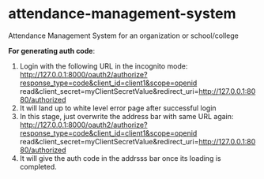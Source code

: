 # attendance-management-system
Attendance Management System for an organization or school/college

**For generating auth code**:
1. Login with the following URL in the incognito mode: http://127.0.0.1:8000/oauth2/authorize?response_type=code&client_id=client1&scope=openid read&client_secret=myClientSecretValue&redirect_uri=http://127.0.0.1:8080/authorized
2. It will land up to white level error page after successful login
3. In this stage, just overwrite the address bar with same URL again:  http://127.0.0.1:8000/oauth2/authorize?response_type=code&client_id=client1&scope=openid read&client_secret=myClientSecretValue&redirect_uri=http://127.0.0.1:8080/authorized
4. It will give the auth code in the addrsss bar once its loading is completed. 
   
